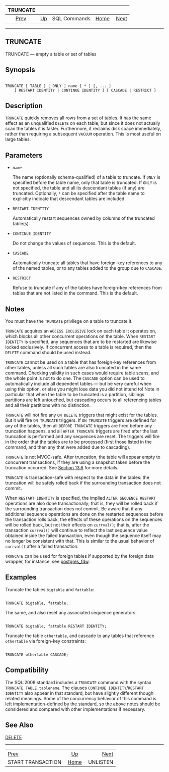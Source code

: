 <!--?xml version="1.0" encoding="UTF-8" standalone="no"?-->

|                         TRUNCATE                        |                                        |              |                                                       |                                       |
| :-----------------------------------------------------: | :------------------------------------- | :----------: | ----------------------------------------------------: | ------------------------------------: |
| [Prev](sql-start-transaction.html "START TRANSACTION")  | [Up](sql-commands.html "SQL Commands") | SQL Commands | [Home](index.html "PostgreSQL 17devel Documentation") |  [Next](sql-unlisten.html "UNLISTEN") |

***

## TRUNCATE

TRUNCATE — empty a table or set of tables

## Synopsis

```

TRUNCATE [ TABLE ] [ ONLY ] name [ * ] [, ... ]
    [ RESTART IDENTITY | CONTINUE IDENTITY ] [ CASCADE | RESTRICT ]
```

## Description

`TRUNCATE` quickly removes all rows from a set of tables. It has the same effect as an unqualified `DELETE` on each table, but since it does not actually scan the tables it is faster. Furthermore, it reclaims disk space immediately, rather than requiring a subsequent `VACUUM` operation. This is most useful on large tables.

## Parameters

* *`name`*

    The name (optionally schema-qualified) of a table to truncate. If `ONLY` is specified before the table name, only that table is truncated. If `ONLY` is not specified, the table and all its descendant tables (if any) are truncated. Optionally, `*` can be specified after the table name to explicitly indicate that descendant tables are included.

* `RESTART IDENTITY`

    Automatically restart sequences owned by columns of the truncated table(s).

* `CONTINUE IDENTITY`

    Do not change the values of sequences. This is the default.

* `CASCADE`

    Automatically truncate all tables that have foreign-key references to any of the named tables, or to any tables added to the group due to `CASCADE`.

* `RESTRICT`

    Refuse to truncate if any of the tables have foreign-key references from tables that are not listed in the command. This is the default.

## Notes

You must have the `TRUNCATE` privilege on a table to truncate it.

`TRUNCATE` acquires an `ACCESS EXCLUSIVE` lock on each table it operates on, which blocks all other concurrent operations on the table. When `RESTART IDENTITY` is specified, any sequences that are to be restarted are likewise locked exclusively. If concurrent access to a table is required, then the `DELETE` command should be used instead.

`TRUNCATE` cannot be used on a table that has foreign-key references from other tables, unless all such tables are also truncated in the same command. Checking validity in such cases would require table scans, and the whole point is not to do one. The `CASCADE` option can be used to automatically include all dependent tables — but be very careful when using this option, or else you might lose data you did not intend to! Note in particular that when the table to be truncated is a partition, siblings partitions are left untouched, but cascading occurs to all referencing tables and all their partitions with no distinction.

`TRUNCATE` will not fire any `ON DELETE` triggers that might exist for the tables. But it will fire `ON TRUNCATE` triggers. If `ON TRUNCATE` triggers are defined for any of the tables, then all `BEFORE TRUNCATE` triggers are fired before any truncation happens, and all `AFTER TRUNCATE` triggers are fired after the last truncation is performed and any sequences are reset. The triggers will fire in the order that the tables are to be processed (first those listed in the command, and then any that were added due to cascading).

`TRUNCATE` is not MVCC-safe. After truncation, the table will appear empty to concurrent transactions, if they are using a snapshot taken before the truncation occurred. See [Section 13.6](mvcc-caveats.html "13.6. Caveats") for more details.

`TRUNCATE` is transaction-safe with respect to the data in the tables: the truncation will be safely rolled back if the surrounding transaction does not commit.

When `RESTART IDENTITY` is specified, the implied `ALTER SEQUENCE RESTART` operations are also done transactionally; that is, they will be rolled back if the surrounding transaction does not commit. Be aware that if any additional sequence operations are done on the restarted sequences before the transaction rolls back, the effects of these operations on the sequences will be rolled back, but not their effects on `currval()`; that is, after the transaction `currval()` will continue to reflect the last sequence value obtained inside the failed transaction, even though the sequence itself may no longer be consistent with that. This is similar to the usual behavior of `currval()` after a failed transaction.

`TRUNCATE` can be used for foreign tables if supported by the foreign data wrapper, for instance, see [postgres\_fdw](postgres-fdw.html "F.37. postgres_fdw — access data stored in external PostgreSQL servers").

## Examples

Truncate the tables `bigtable` and `fattable`:

```

TRUNCATE bigtable, fattable;
```

The same, and also reset any associated sequence generators:

```

TRUNCATE bigtable, fattable RESTART IDENTITY;
```

Truncate the table `othertable`, and cascade to any tables that reference `othertable` via foreign-key constraints:

```

TRUNCATE othertable CASCADE;
```

## Compatibility

The SQL:2008 standard includes a `TRUNCATE` command with the syntax `TRUNCATE TABLE tablename`. The clauses `CONTINUE IDENTITY`/`RESTART IDENTITY` also appear in that standard, but have slightly different though related meanings. Some of the concurrency behavior of this command is left implementation-defined by the standard, so the above notes should be considered and compared with other implementations if necessary.

## See Also

[DELETE](sql-delete.html "DELETE")

***

|                                                         |                                                       |                                       |
| :------------------------------------------------------ | :---------------------------------------------------: | ------------------------------------: |
| [Prev](sql-start-transaction.html "START TRANSACTION")  |         [Up](sql-commands.html "SQL Commands")        |  [Next](sql-unlisten.html "UNLISTEN") |
| START TRANSACTION                                       | [Home](index.html "PostgreSQL 17devel Documentation") |                              UNLISTEN |
